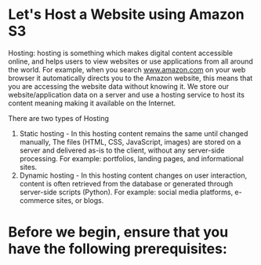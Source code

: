 # Let's Host a Website using Amazon S3

Hosting: hosting is something which makes digital content accessible online, and helps users to view websites or use applications from all around the world. For example, when you search www.amazon.com on your web browser it automatically directs you to the Amazon website, this means that you are accessing the website data without knowing it. We store our website/application data on a server and use a hosting service to host its content meaning making it available on the Internet. 

There are two types of Hosting 
1. Static hosting - In this hosting content remains the same until changed manually, The files (HTML, CSS, JavaScript, images) are stored on a server and delivered as-is to the client, without any server-side processing. For example: portfolios, landing pages, and informational sites.
2. Dynamic hosting - In this hosting content changes on user interaction, content is often retrieved from the database or generated through server-side scripts (Python). For example: social media platforms, e-commerce sites, or blogs.

# Before we begin, ensure that you have the following prerequisites:
